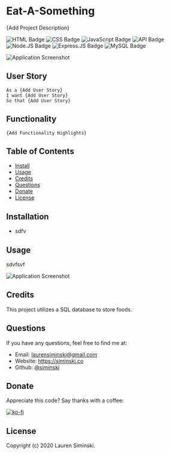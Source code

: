 # Eat-A-Something
{Add Project Description}

![HTML Badge](https://img.shields.io/badge/-HTML-323795) ![CSS Badge](https://img.shields.io/badge/-CSS-01A990) ![JavaScript Badge](https://img.shields.io/badge/-JavaScript-539436) ![API Badge](https://img.shields.io/badge/-API-F58021) ![Node.JS Badge](https://img.shields.io/badge/-Node.JS-CF1848) ![Express.JS Badge](https://img.shields.io/badge/-Express.JS-750460) ![MySQL Badge](https://img.shields.io/badge/-MySQL-61489C)  

![Application Screenshot](sdvnsdfv)


## User Story
```
As a {Add User Story}
I want {Add User Story}
So that {Add User Story}
```


## Functionality
```
{Add Functionality Highlights}
```


## Table of Contents 
* [Install](#installation)
* [Usage](#usage)    
* [Credits](#credits) 
* [Questions](#questions) 
* [Donate](#donate)
* [License](#license) 


## Installation
* sdfv


## Usage 
sdvfsvf

![Application Screenshot](ssdfv)    


## Credits
This project utilizes a SQL database to store foods. 


## Questions
If you have any questions, feel free to find me at:
* Email: laurensiminski@gmail.com
* Website: https://siminski.co
* Github: [@siminski](https://github.com/siminski)


## Donate
Appreciate this code? Say thanks with a coffee:

[![ko-fi](https://www.ko-fi.com/img/githubbutton_sm.svg)](https://ko-fi.com/W7W21YVJJ)


## License
Copyright (c) 2020 Lauren Siminski.
